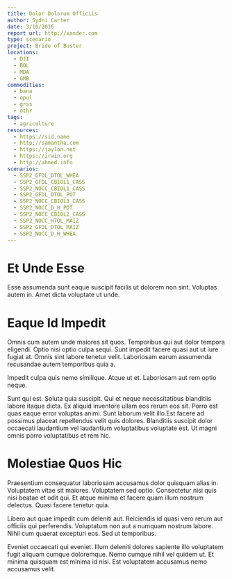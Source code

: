 ```yaml
---
title: Dolor Dolorum Officiis
author: Sydni Carter
date: 3/10/2016
report url: http://xander.com
type: scenario
project: Bride of Buster
locations:
  - DJI
  - BOL
  - MDA
  - GMB
commodities:
  - bana
  - opul
  - grss
  - othr
tags:
  - agriculture
resources:
  - https://sid.name
  - http://samantha.com
  - https://jaylon.net
  - https://irwin.org
  - http://ahmed.info
scenarios:
  - SSP2_GFDL_DTOL_WHEA
  - SSP2_GFDL_CBIOL1_CASS
  - SSP2_NOCC_CBIOL1_CASS
  - SSP2_GFDL_DTOL_POT
  - SSP2_NOCC_CBIOL3_CASS
  - SSP2_NOCC_D_H_POT
  - SSP2_NOCC_CBIOL2_CASS
  - SSP2_NOCC_HTOL_MAIZ
  - SSP2_GFDL_DTOL_MAIZ
  - SSP2_NOCC_D_H_WHEA
---
```

# Et Unde Esse
Esse assumenda sunt eaque suscipit facilis ut dolorem non sint. Voluptas autem in. Amet dicta voluptate ut unde.

# Eaque Id Impedit
Omnis cum autem unde maiores sit quos. Temporibus qui aut dolor tempora eligendi. Optio nisi optio culpa sequi. Sunt impedit facere quasi aut ut iure fugiat at. Omnis sint labore tenetur velit. Laboriosam earum assumenda recusandae autem temporibus quia a.
 Impedit culpa quis nemo similique. Atque ut et. Laboriosam aut rem optio neque.
 Sunt qui est. Soluta quia suscipit. Qui et neque necessitatibus blanditiis labore itaque dicta. Ex aliquid inventore ullam eos rerum eos sit. Porro est quas eaque error voluptas animi. Sunt laborum velit illo.Est facere ad possimus placeat repellendus velit quis dolores. Blanditiis suscipit dolor occaecati laudantium vel laudantium voluptatibus voluptate est. Ut magni omnis porro voluptatibus et rem hic.

# Molestiae Quos Hic
Praesentium consequatur laboriosam accusamus dolor quisquam alias in. Voluptatem vitae sit maiores. Voluptatem sed optio. Consectetur nisi quis nisi beatae et odit qui. Et atque minima et facere quam illum nostrum delectus. Quasi facere tenetur quia.
 Libero aut quae impedit cum deleniti aut. Reiciendis id quasi vero rerum aut officiis qui perferendis. Voluptatum non aut a numquam nostrum labore. Nihil cum quaerat excepturi eos. Sed ut temporibus.
 Eveniet occaecati qui eveniet. Illum deleniti dolores sapiente illo voluptatem fugit aliquam cumque doloremque. Nemo cumque nihil vel quidem ut. Et minima quisquam est minima id nisi. Est voluptatem accusamus nemo accusamus velit.
